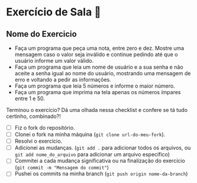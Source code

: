 # Exercício de Sala 🏫  

## Nome do Exercicio

* Faça um programa que peça uma nota, entre zero e dez. Mostre uma mensagem caso o valor seja inválido e continue pedindo até que o usuário informe um valor válido.
* Faça um programa que leia um nome de usuário e a sua senha e não aceite a senha igual ao nome do usuário, mostrando uma mensagem de erro e voltando a pedir as informações.
* Faça um programa que leia 5 números e informe o maior número.
* Faça um programa que imprima na tela apenas os números ímpares entre 1 e 50.


Terminou o exercício? Dá uma olhada nessa checklist e confere se tá tudo certinho, combinado?!

- [ ] Fiz o fork do repositório.
- [ ] Clonei o fork na minha máquina (`git clone url-do-meu-fork`).
- [ ] Resolvi o exercício.
- [ ] Adicionei as mudanças. (`git add .` para adicionar todos os arquivos, ou `git add nome_do_arquivo` para adicionar um arquivo específico)
- [ ] Commitei a cada mudança significativa ou na finalização do exercício (`git commit -m "Mensagem do commit"`)
- [ ] Pushei os commits na minha branch (`git push origin nome-da-branch`)
